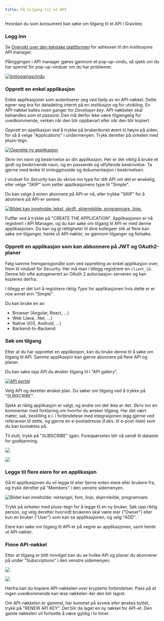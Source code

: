 ```yaml
---
title: Få tilgang til et API
---
```


Hvordan du som konsument kan søke om tilgang til et API i Gravitee.

### Logg inn

Se [Oversikt over den tekniske
plattformen](/docs/datadeling/teknisk-plattform/oversikt) for adressen til din
institusjons API manager.

Påloggingen i API manager gjøres gjennom et pop-up-vindu, så sjekk om du har
sperret for pop-up-vinduer om du har problemer.

[![Innloggingsvindu](/datadeling/img/image-20200915143652-1.png)](/datadeling/img/image-20200915143652-1.png)

### Opprett en enkel applikasjon

Enkle applikasjoner som autentiserer seg ved hjelp av en API-nøkkel. Dette
egner seg bra for datadeling internt på en institusjon og for utvikling. En
API-nøkkel kalles noen ganger for _Developer key_. API-nøkkelen skal behandles
som et passord. Den må derfor ikke være tilgjengelig for uvedkommende, verken
når den blir oppbevart eller når den blir kopiert.

Opprett en applikasjon ved å trykke på brukerikonet øvert til høyre på siden,
for så å velge "Applications" i undermenyen. Trykk deretter på sirkelen med
pluss-tegn.

[![Opprette ny applikasjon](/datadeling/img/image-20200915210106-1.png)](/datadeling/img/image-20200915210106-1.png)

Skriv inn navn og beskrivelse av din applikasjon. Her er det viktig å bruke et
godt og beskrivende navn, og en passende og utfyllende beskrivelse. Ta gjerne
med lenke til innlogginsside og dokumentasjon i beskrivelsen.

I vinduet for _Security_ kan du skrive inn type for ditt API om det er
ønskelig, eller velge "SKIP" som setter applikasjonens type til "Simple".

Du kan velge å enten abonnere på API-er nå, eller trykke "SKIP" for å abonnere
på API-er senere.

[![Bildet kan inneholde: tekst, skrift, skjermbilde, programvare, linje.](/datadeling/img/image-20200915145345-4.png)](/datadeling/img/image-20200915145345-4.png)

Fullfør ved å trykke på "CREATE THE APPLICATION". Applikasjonen er nå
registrert i API Manager, og du kan søke om tilgang til API-er med denne
applikasjonen. Du kan og gi rettigheter til dine kollegaer slik at flere kan
søke om tilganger, hente ut API-nøkler, se gjennom tilganger og feilsøke.

### Opprett en applikasjon som kan abbonnere på JWT og OAuth2-planer

Følg samme fremgansgsmåte som ved oppretting av enkel applikasjon over, frem
til vinduet for Security. Her må man i tillegg registrere en `client_id`.
Denne blir ofte autogenerert av OAuth 2 autorisasjon-serveren og kan kopieres
derfra.

I tillegg er det lurt å registrere riktig _Type_ for applikasjonen hvis dette
er er noe annet enn "Simple".

Du kan bruke en av:

- Browser (Angular, React, ...)
- Web (Java, .Net, ...)
- Native (iOS, Android, ...)
- Backend-to-Backend

<!-- TODO: [OpenID Connect Dynamic Client Registration](https://openid.net/specs/openid-connect-registration-1_0.html) -->

### Søk om tilgang

Etter at du har opprettet en _applikasjon_, kan du bruke denne til å søke om
tilgang til API. Samme applikasjon kan gjerne abonnere på flere API og planer.

Du kan søke opp API du ønsker tilgang til i "API gallery".

[![API portal](/datadeling/img/image-20200915150147-1.png)](/datadeling/img/image-20200915150147-1.png)

Velg API og deretter ønsket plan. Du søker om tilgang ved å trykke på
"SUBSCRIBE".

Sjekk at riktig applikasjon er valgt, og endre om det ikke er det. Skriv inn en
kommentar med forklaring om hvorfor du ønsker tilgang. Har det vært møter, sak,
bestilling e.l. i forbindelese med integrasjonen legg gjerne ved
referanser til dette, og gjerne en e-postadresse (f.eks. til
e-post-liste) som du kan kontaktes på.

Til slutt, trykk på "SUBSCRIBE" igjen. Forespørselen blir nå sendt til dataeier
for godkjenning.

![](/datadeling/img/image-20200915150346-2.png)

![](/datadeling/img/image-20200915150835-3.png)

### Legge til flere eiere for en applikasjon

Gå til applikasjonen du vil legge til eller fjerne enten eiere eller brukere
fra, og trykk deretter på "Members" i den venstre sidemenyen.

![Bildet kan inneholde: rektangel, font, linje, skjermbilde, programvare.](/datadeling/img/image-20210426164906.png)

Trykk på sirkelen med pluss-tegn for å legge til en ny bruker. Søk opp riktig
person, og velg deretter hvorvidt brukeren skal være eier ("Owner") eller kun
en bruker ("User") som kan se applikasjonen, og velg "ADD".

Eiere kan søke om tilgang til API-er på vegne av applikasjonen, samt hente ut
API-nøkler.

### Finne API-nøkkel

Etter at tilgang er blitt innvilget kan du se hvilke API og planer du abonnerer
på under "Subscriptions" i den venstre sidemenyen.

![](/datadeling/img/image-20200915151605-4.png)

![](/datadeling/img/image-20200915151631-5.png)

Herfra kan du kopiere API-nøkkelen over krypterte forbindelser. Pass på at
ingen uvedkommende kan lese nøkkelen der den blir lagret.

Om API-nøkkelen er gammel, har kommet på avveie eller ønskes byttet, trykk på
"RENEW API KEY". Det blir da laget en ny nøkkel for API-et. Den gamle nøkkelen
vil fortsette å være gyldig i to timer.
